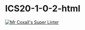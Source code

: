 # ICS20-1-0-2-html

[![Mr Coxall's Super Linter](https://github.com/Justin-Lavoie16/ICS20-1-0-2/workflows/Mr%20Coxall's%20Super%20Linter/badge.svg)](https://github.com/Justin-Lavoie16/ICS20-1-0-2/actions/)
